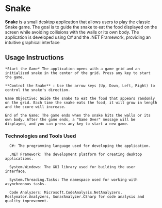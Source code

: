 # Snake
  **Snake** is a small desktop application that allows users to play the classic Snake game. The goal is to guide the snake to eat the food displayed on the screen while avoiding collisions with the walls or its own body. The application is developed using C# and the .NET Framework, providing an intuitive graphical interface
  
  ## Usage Instructions

    *Start the Game* The application opens with a game grid and an initialized snake in the center of the grid. Press any key to start the game.

    **Control the Snake** : Use the arrow keys (Up, Down, Left, Right) to control the snake's direction.

    Game Objective: Guide the snake to eat the food that appears randomly on the grid. Each time the snake eats the food, it will grow in length and the score will increase.

    End of the Game: The game ends when the snake hits the walls or its own body. After the game ends, a "Game Over" message will be displayed, and you can press any key to start a new game.

### Technologies and Tools Used

      C#: The programming language used for developing the application.

      .NET Framework: The development platform for creating desktop applications.

      System.Windows: The GUI library used for building the user interface.

      System.Threading.Tasks: The namespace used for working with asynchronous tasks.

      Code Analyzers: Microsoft.CodeAnalysis.NetAnalyzers, Roslynator.Analyzers, SonarAnalyzer.CSharp for code analysis and quality improvement.
